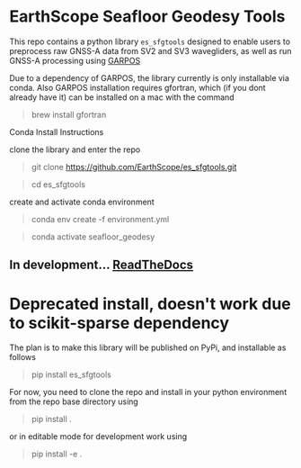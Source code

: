 # EarthScope Seafloor Geodesy Tools

This repo contains a python library `es_sfgtools` designed to enable users to preprocess raw GNSS-A data from SV2 and SV3 wavegliders, as well as run GNSS-A processing using [GARPOS](https://github.com/s-watanabe-jhod/garpos)


Due to a dependency of GARPOS, the library currently is only installable via conda.  Also GARPOS installation requires gfortran, which (if you dont already have it) can be installed on a mac with the command
> brew install gfortran

Conda Install Instructions

clone the library and enter the repo
> git clone https://github.com/EarthScope/es_sfgtools.git

> cd es_sfgtools

create and activate conda environment
> conda env create -f environment.yml

> conda activate seafloor_geodesy

## In development... [ReadTheDocs](https://es-sfgtools.readthedocs.io/en/latest/)


# Deprecated install, doesn't work due to scikit-sparse dependency

The plan is to make this library will be published on PyPi, and installable as follows

> pip install es_sfgtools

For now, you need to clone the repo and install in your python environment from the repo base directory using

> pip install .

or in editable mode for development work using

> pip install -e .

